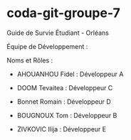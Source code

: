 # coda-git-groupe-7
Guide de Survie Étudiant - Orléans

Équipe de Développement :

Noms et Rôles :

- AHOUANHOU Fidel : Développeur A

- DOOM Tevaitea : Développeur C

- Bonnet Romain : Développeur D

- BOUGNOUX Tom : Développeur B

- ZIVKOVIC Ilija : Développeur E